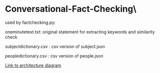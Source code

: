 # Conversational-Fact-Checking\

used by factchecking.py:

oneminutetext.txt: original statement for extracting keywords and similarity check

subjectdictionary.csv : csv version of subject.json

peopledictionary.csv : csv version of people.json

<a href="https://www.draw.io/?lightbox=1&highlight=0000ff&edit=_blank&layers=1&nav=1&title=Conversational%20Fact%20Checking%20Architecture%20Diagram%20v3#R3V1Zd6M6Ev41PjP9kBwWr4%2BJk3T3TJL2iTvddx5lkG11AHEFxPH99VNaAGHAITGxHT8FCyFKpaqvFpVIxx77L18ZCpd31MVexzLcl4591bEs07AN%2BMNb1rKlOxzJhgUjruqUN0zJPzh9UrUmxMVRoWNMqReTsNjo0CDATlxoQ4zRVbHbnHrFt4ZogUsNUwd55dbfxI2XsnXYM%2FL2b5gslumbTUPd8VHaWTVES%2BTSldZkX3fsMaM0llf%2Byxh7nHkpX%2BRzNzV3M8IYDuImDwzmXdvozkZze2YNR5Z9Zg7lEM%2FIS9RsFaXxOp0%2Bo0ngYj6C0bEvV0sS42mIHH53BQsObcvY9%2BCXCZdqOMxi%2FFJLpJlNHWQGUx%2FHbA1d1AOWOejJZ5S89BX3VjnzM9lYaoy3u6oRqQVfZGPnPIELxZaGLOodIYdSjtQzyByO7A%2FiUG827LmjmYl7XYwN1Dszj49D5uBwEtTtj8zuvOeag%2BFw2Js5Z1U61vfglZczuFjwix%2BX%2F7ke%2F%2Fz%2BCwa86HAllvfhVVmXC88D6LCMJMJMICCHMuTEZ84SO0%2FwwyPPmN%2FAHn4mEaGB6EyCBW%2BEWfKnnikBpqdvZ%2BnYW1rShu%2F3k8efnLQeUIJfEFxOn4jnRXDxXxJ3eleC9D7y%2BWoGsyjURinOQz69xIjxh2NGFguYUjrxvxOqdRuLxeDT%2B0apuyLBE0iRaCXi4SWKxRicszf503WEuOT59TkDtRX9qh7Nlu%2FxZ86d31O4uEX%2BzEUpVyoX9PoFO0mMtbskvXUD6zrmy3oerrVHSU6AETmMhPEWhjecwg6zf%2FXRXUDAJQxsOZdi%2ByqiCVfbNoChW0RO06qAzn4FMlgfYlus15ETu%2BCLqJ%2BUxUu6oAHyrvPWyyJbNRb%2BwXG8Vu4USgAw7Mt8hFtKQ9UPWMfWf%2Bk%2F%2FscHO%2B%2Fxny8k%2FksNza%2FzO5JSTt72pYDZ0IQ5uM4DUQ4dYgsc1wDoqHpJGfZQzEGv4PC1idyjVpB7zDASeg4EEzTzcM4Ty6BzccPhTAMXFoVc5iMhkSCQgOoC9GGiOHDW9arXDLl%2FhDjA7jh%2FyRQzUKetMHULr45KQNPj7i0JAL%2BidBKglLGEZnDEY7hHk8jj65SELozhvov4ycOP8fV0uoW5lEMkMIjTqEgqUmSQQBhLj4JLz40m8baYwD1YiFtFyA0nZBvrS3aBBljOkM%2FsPOazqzIOnwaNreFRwXGDYOjU4XjQAI5Ne0c8Vo9OKBGgp4RhsCEMXXtjjSXh6ik9yt0YqG8UB7JHGwPJ2ZUGEvKSzed9IlQVC73dYnxDwpXXrAFyHBxFRBqP1RJg%2FFmGAUucxwQ%2BWounBInyDkxRWJZ3241mTv2EkWdp44om5tyhPhc5aWZARJIgkBGJCE%2Bkr7xhLvisEybsisaAORMjjc%2Bmk4v7vcO3MkPf77%2FWL9pjxOf%2FldKFWKSLMBQWVvnpMmBTc1MWXZisoiUlnC1IH8elzl69%2Bg2LJaZ7WzXf6glohvfTmqHu4KBmaNCu15lHxS4RzEOM8KXKY2Upm7CGxOfmCcwIY1QE5wLSuesmu0TJzCdxrHIKVKQg8ErSSnivCfVITHhagmvA5LsY4u8EBIWP9m98vjiXLuJUHymn5SdLAGp00lZEMGuOiJdmAwR6CKjIe15xI8opKI8gEgVII1JR9GVXb1qbbOPsxy0ROiO0JKUnxDQUqo4CVzL5D0h5VGR6ig1Aulq%2BdzvTHMXEBO5QkCDFVj%2FhCXUZmwBaEzA3W33TR5VZegZpAuTOvW1Y9Sibi6%2FeYCzAKjAkVFeGCKl0ehpDonVAg7UfyS4eecLSIFB%2FRgKkLME4GzwXzhVlrjASlBsZjJxlgb0sEtamwN4NccSBJOcO%2FaGMxPy1txi5wmgJHTTuSCyGvXPGfJ%2FBU3y7f7jIutwLGsV8H8hcWoEoog4R7V%2Fq5OPgQUjUXH5LIYkU3gxZ1udO9FwTlRQGF4tR%2Fb7sGbVUjQb%2FLLamP%2By9amvsqtx0K7am7MsbRxHzvC96qcu0H2cyyWwnNriC4J%2BBrZaBADcQAvRWKhO%2BLO0BrITF%2FJMInI2R9ySBG81AqHc1gXtKZczqUKQJ%2FU1892lqY3%2BjWBqL%2B9vHzIXhNlcksqLMX9llMoeA%2B8K83oz2xXc%2FYIhhhEFVxk3Y4Ce8VmZYpQAdHMYFew2qDP4S912OEJd71iFTUWWwOI6tgZZwedQkq1SzPnsAZrsVYJ4w6iYip98oGtoNeDf1WY6%2FZa8xZkDGmxX14EmVOyS87iJU5fQZaIFIICzbq95ktaeqvzXrKtmQs0bxJedc%2Ft5mLiw88XYX%2Be2cbTntU7UgVQFsQc6ro1l%2B5SWLqI6wI7QIg%2F5xWYTuKVkEs8m%2B784bDe9ndlXV19tNwnUQyWyvTMkz7pYjudHrIeILIGFyZ5i7VGlpC37GHNoJ17GAZqkf6dtrSQYAM5lRkeqoq%2BFO%2Bf7KufyqUvZJUdmnmbJPdWV%2Fb5KqvhYqDLG0VDLVw6Glo9Jlqimk2XZJgeKcZ%2BohLQv0PYDQKsj4y5tuPMqIi7bkCg%2BEwxdCoupmWUq9ysyYlKAFkfJVvXifCaJNwzgujO6fFEbbTTC6dzCMbmefBKJZRvBzjtIFRcpwWsNuATNSlbDmV7%2BiTm1i8bUEsbONV6bNOQwXU%2Bc7bhnU5wfq8zOFXRKJSzxaaTLU68maluKrnWCYMbHpLvcvYhRjH3RMRVNLjFyPBLi4a5FA00Lb0k4ljdd7CkFKZe7zwPBhyyrLyHAchTxtwXCvCQwPDgbD7RRJFtPaRPhwqf50VI5bqk5Hben6VESi1cAMXtuCSC85CjEWOYTWYbig%2FJqylzSdp4Xb2bKdIAZWShywuqLCs7u%2FneTAuqVM0g9lqKH8Y423OrWdbB%2B3mpmqIufo3GE9LVFaiRtNehQWMyRPEhgzvoAR8YmH1L5vEyn6DKDcPWhxZQkn0refCCg3KpTc115juQzxpAIRqyJZVJ7ywQIRq52N3XESxVQVYDEcheCy88sZigRQiZyFQ4M5cXGgHx3wkJ4Eyo%2BE5b5kCmp7MYpjncTIoSwvx6fhGcddaWbqjPvuKaPX9zXBIPiolLz3cRTxo8AbPF8CMqqKJH4WY5wSHNDKBdFtyU5Gchdz%2BAsI4CdNuAkMMHbzEj6ICCFkFLVO%2BXzFnZms%2Fco9KVVVrCXI0jUS0QyLiSOCz8eHW40t0OMpq13LS7RAtnnd2pfOVhfgM9jVgdnArg4%2Fyq7W4N7O6HNPIZJe56uuTlZmpzVFEQk%2Fs%2BnmHiNOUx%2BpyyTOmKoQ%2FDNhS1v6WDge%2B0uetRVnrPjVNvc87dsI9zWF7GSFrjz5MefqIYwpiNUSZgy9jLE6HrwGC8sFfUkDfN7RC2Q3cVCwrDiyS4N%2FcXF4CsRxNJlNdkCNEFEFnbNElh%2BJ0MyhiSjGnanDCfPEa0DKCWJDZSX5h2FD2TOxTskNTDMNW33uuhXag89dVUbyaZltVyT%2Fy1O2DuVz21XMfrvV%2ByrL0iu8IRfz7ymwoi%2F0EbuquaMmXkQA%2FZl2ajUjqyVLVUooVaTnXysj6siy%2F5RulceuzMan5uy9eZ%2BtOaRSr%2FbzSuPcXVZ5sQ05ieRGdElIPq8NGx207qUGY1rILyt9rov59qn1P98kSq3rPH%2F9DHtNND7ba9t4RnPz0y8VbCDV0eq6PPpEZ%2BIzAMYVftU5f5QREf9IAwiHdtSp0Yw%2Fgcpb1nGVUVhl426WGCfWoMCdKGb0CY%2BpB9GJfRVAcAGNc%2BJ5G03IIwvOQf7NDf7hoUvOPOIg70Ld8InrCmesajmKC9YG4G4wf1TmfbeK9R%2FC%2BXKRYdmJPRnO290j4nw5jWOfLud7wyPifLlaoHu6nB9aR8T5culA73Q5bxr942F9%2Bm0VjfX9E2a9fUQ21i5vFw5OmPW9IzKydjmWHJ4w6ze%2FqHRQ1p%2FU8ZWqioSaHOVBsqNlZ3J0unJuGYfzaUofQy4jjPjI1any3jTMAutTydsD60uZwnLNE%2F%2BOrpN9R%2Fdk18Ac9s97R7MMFQcV013RU%2BR%2B6Wvse0Sf8geFy249T9xeisTtCa%2BAtSfph5%2F5f2sQ97T%2FeWFf%2Fx8%3D">Link to architecture diagram</a>
